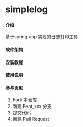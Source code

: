 # simplelog

#### 介绍
基于spring aop 实现的日志打印工具

#### 软件架构



#### 安装教程

#### 使用说明



#### 参与贡献

1. Fork 本仓库
2. 新建 Feat_xxx 分支
3. 提交代码
4. 新建 Pull Request
